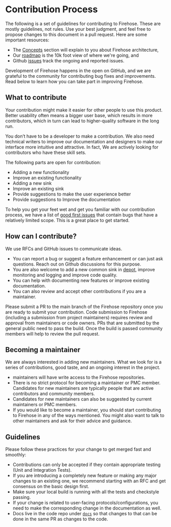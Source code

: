 # Contribution Process

The following is a set of guidelines for contributing to Firehose. These are mostly guidelines, not rules. Use your best judgment, and feel free to propose changes to this document in a pull request. Here are some important resources:

* The [Concepts](../guides/overview.md) section will explain to you about Firehose architecture,
* Our [roadmap](https://github.com/odpf/firehose/blob/main/docs/roadmap.md) is the 10k foot view of where we're going, and
* Github [issues](https://github.com/odpf/firehose/issues) track the ongoing and reported issues.

Development of Firehose happens in the open on GitHub, and we are grateful to the community for contributing bug fixes and improvements. Read below to learn how you can take part in improving Firehose.

## What to contribute

Your contribution might make it easier for other people to use this product. Better usability often means a bigger user base, which results in more contributors, which in turn can lead to higher-quality software in the long run.

You don’t have to be a developer to make a contribution. We also need technical writers to improve our documentation and designers to make our interface more intuitive and attractive. In fact, We are actively looking for contributors who have these skill sets.

The following parts are open for contribution:

* Adding a new functionality
* Improve an existing functionality
* Adding a new sink
* Improve an existing sink
* Provide suggestions to make the user experience better
* Provide suggestions to Improve the documentation

To help you get your feet wet and get you familiar with our contribution process, we have a list of [good first issues](https://github.com/odpf/firehose/labels/good%20first%20issue) that contain bugs that have a relatively limited scope. This is a great place to get started.

## How can I contribute?

We use RFCs and GitHub issues to communicate ideas.

* You can report a bug or suggest a feature enhancement or can just ask questions. Reach out on Github discussions for this purpose.
* You are also welcome to add a new common sink in [depot](https://github.com/odpf/depot), improve monitoring and logging and improve code quality.
* You can help with documenting new features or improve existing documentation.
* You can also review and accept other contributions if you are a maintainer.

Please submit a PR to the main branch of the Firehose repository once you are ready to submit your contribution. Code submission to Firehose \(including a submission from project maintainers\) requires review and approval from maintainers or code owners. PRs that are submitted by the general public need to pass the build. Once the build is passed community members will help to review the pull request.

## Becoming a maintainer

We are always interested in adding new maintainers. What we look for is a series of contributions, good taste, and an ongoing interest in the project.

* maintainers will have write access to the Firehose repositories.
* There is no strict protocol for becoming a maintainer or PMC member. Candidates for new maintainers are typically people that are active contributors and community members.
* Candidates for new maintainers can also be suggested by current maintainers or PMC members.
* If you would like to become a maintainer, you should start contributing to Firehose in any of the ways mentioned. You might also want to talk to other maintainers and ask for their advice and guidance.

## Guidelines

Please follow these practices for your change to get merged fast and smoothly:

* Contributions can only be accepted if they contain appropriate testing \(Unit and Integration Tests\).
* If you are introducing a completely new feature or making any major changes to an existing one, we recommend starting with an RFC and get consensus on the basic design first.
* Make sure your local build is running with all the tests and checkstyle passing.
* If your change is related to user-facing protocols/configurations, you need to make the corresponding change in the documentation as well.
* Docs live in the code repo under [`docs`](https://github.com/odpf/firehose/tree/7d0df99962507e6ad2147837c4536f36d52d5a48/docs/docs/README.md) so that changes to that can be done in the same PR as changes to the code.

